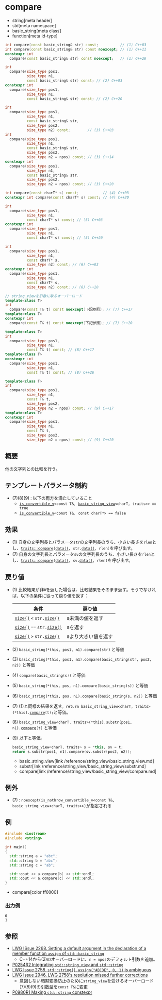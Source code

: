 # compare
* string[meta header]
* std[meta namespace]
* basic_string[meta class]
* function[meta id-type]

```cpp
int compare(const basic_string& str) const;          // (1) C++03
int compare(const basic_string& str) const noexcept; // (1) C++11
constexpr int
  compare(const basic_string& str) const noexcept;   // (1) C++20

int
  compare(size_type pos1,
          size_type n1,
          const basic_string& str) const; // (2) C++03
constexpr int
  compare(size_type pos1,
          size_type n1,
          const basic_string& str) const; // (2) C++20

int
  compare(size_type pos1,
          size_type n1,
          const basic_string& str,
          size_type pos2,
          size_type n2) const;        // (3) C++03
int
  compare(size_type pos1,
          size_type n1,
          const basic_string& str,
          size_type pos2,
          size_type n2 = npos) const; // (3) C++14
constexpr int
  compare(size_type pos1,
          size_type n1,
          const basic_string& str,
          size_type pos2,
          size_type n2 = npos) const; // (3) C++20

int compare(const charT* s) const;           // (4) C++03
constexpr int compare(const charT* s) const; // (4) C++20

int
  compare(size_type pos1,
          size_type n1,
          const charT* s) const; // (5) C++03
constexpr int
  compare(size_type pos1,
          size_type n1,
          const charT* s) const; // (5) C++20

int
  compare(size_type pos1,
          size_type n1,
          const charT* s,
          size_type n2) const; // (6) C++03
constexpr int
  compare(size_type pos1,
          size_type n1,
          const charT* s,
          size_type n2) const; // (6) C++20

// string_viewを引数に取るオーバーロード
template<class T>
int
  compare(const T& t) const noexcept(下記参照); // (7) C++17
template<class T>
constexpr int
  compare(const T& t) const noexcept(下記参照); // (7) C++20

template<class T>
int
  compare(size_type pos1,
          size_type n1,
          const T& t) const; // (8) C++17
template<class T>
constexpr int
  compare(size_type pos1,
          size_type n1,
          const T& t) const; // (8) C++20

template<class T>
int
  compare(size_type pos1,
          size_type n1,
          const T& t,
          size_type pos2,
          size_type n2 = npos) const; // (9) C++17
template<class T>
constexpr int
  compare(size_type pos1,
          size_type n1,
          const T& t,
          size_type pos2,
          size_type n2 = npos) const; // (9) C++20
```

## 概要
他の文字列との比較を行う。

## テンプレートパラメータ制約

- (7)(8)(9) : 以下の両方を満たしていること
    - [`is_convertible_v`](/reference/type_traits/is_convertible.md)`<const T&, `[`basic_string_view`](/reference/string_view/basic_string_view.md)`<charT, traits>> == true`
    - [`is_convertible_v`](/reference/type_traits/is_convertible.md)`<const T&, const charT*> == false`

## 効果
- (1) 自身の文字列長とパラメータ`str`の文字列長のうち、小さい長さを`rlen`とし、[`traits::compare`](/reference/string/char_traits/compare.md)`(`[`data()`](data.md)`, str.`[`data()`](data.md)`, rlen)`を呼び出す。
- (7) 自身の文字列長とパラメータ`sv`の文字列長のうち、小さい長さを`rlen`とし、[`traits::compare`](/reference/string/char_traits/compare.md)`(`[`data()`](data.md)`, sv.`[`data()`](/reference/string_view/basic_string_view/data.md)`, rlen)`を呼び出す。


## 戻り値
- (1) 比較結果が非`0`を返した場合は、比較結果をそのまま返す。そうでなければ、以下の条件に従って戻り値を返す：

	| 条件                                                   | 戻り値                |
	|--------------------------------------------------------|-----------------------|
	| [`size()`](size.md) `<` `str.`[`size()`](size.md)  | `0`未満の値を返す     |
	| [`size()`](size.md) `==` `str.`[`size()`](size.md) | `0`を返す             |
	| [`size()`](size.md) `>` `str.`[`size()`](size.md)  | `0`より大きい値を返す |

- (2) `basic_string(*this, pos1, n1).compare(str)` と等価
- (3) `basic_string(*this, pos1, n1).compare(basic_string(str, pos2, n2))` と等価
- (4) `compare(basic_string(s))` と等価
- (5) `basic_string(*this, pos, n1).compare(basic_string(s))` と等価
- (6) `basic_string(*this, pos, n1).compare(basic_string(s, n2))` と等価
- (7) (1)と同様の結果を返す。`return basic_string_view<charT, traits>(*this).`[`compare`](/reference/string_view/basic_string_view/compare.md)`(t);`と等価。
- (8) `basic_string_view<charT, traits>(*this).`[`substr`](/reference/string_view/basic_string_view/substr.md)`(pos1, n1).`[`compare`](/reference/string_view/basic_string_view/compare.md)`(t)` と等価
- (9) 以下と等価。
    ```cpp
    basic_string_view<charT, traits> s = *this, sv = t;
    return s.substr(pos1, n1).compare(sv.substr(pos2, n2));
    ```
    * basic_string_view[link /reference/string_view/basic_string_view.md]
    * substr[link /reference/string_view/basic_string_view/substr.md]
    * compare[link /reference/string_view/basic_string_view/compare.md]

## 例外

- (7) : `noexcept(is_nothrow_convertible_v<const T&, basic_string_view<charT, traits>>)`が指定される

## 例
```cpp example
#include <iostream>
#include <string>

int main()
{
  std::string a = "abc";
  std::string b = "abc";
  std::string c = "ab";

  std::cout << a.compare(b) << std::endl;
  std::cout << a.compare(c) << std::endl;
}
```
* compare[color ff0000]

### 出力例
```
0
1
```

## 参照
- [LWG ISsue 2268. Setting a default argument in the declaration of a member function `assign` of `std::basic_string`](http://www.open-std.org/jtc1/sc22/wg21/docs/lwg-defects.html#2268)
    - C++14から(2)のオーバーロードに、`n = npos`のデフォルト引数を追加。
- [P0254R2 Integrating `std::string_view` and `std::string`](http://www.open-std.org/jtc1/sc22/wg21/docs/papers/2016/p0254r2.pdf)
- [LWG Issue 2758. `std::string{}.assign("ABCDE", 0, 1)` is ambiguous](https://wg21.cmeerw.net/lwg/issue2758)
- [LWG Issue 2946. LWG 2758's resolution missed further corrections](https://wg21.cmeerw.net/lwg/issue2946)
    - 意図しない暗黙変換防止のために`string_view`を受けるオーバーロード(7)(8)(9)の引数型を`const T&`に変更
- [P0980R1 Making `std::string` constexpr](https://www.open-std.org/jtc1/sc22/wg21/docs/papers/2019/p0980r1.pdf)
